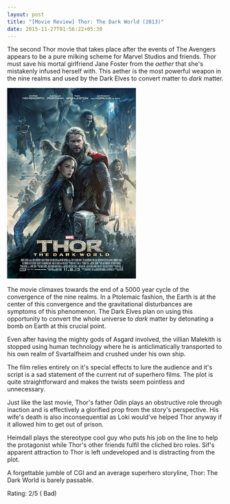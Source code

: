 ```yaml
---
layout: post
title: "[Movie Review] Thor: The Dark World (2013)"
date: 2015-11-27T01:56:22+05:30
---
```


The second Thor movie that takes place after the events of The Avengers appears to be a pure milking scheme for Marvel Studios and friends.
Thor must save his mortal girlfriend Jane Foster from the _aether_ that she's mistakenly infused herself with.
This aether is the most powerful weapon in the nine realms and used by the Dark Elves to convert matter to _dark_ matter.

![Thor: The Dark World (2013)](/img/movie-poster-thor-the-dark-world-2013.jpg 'Thor: The Dark World (2013)')

The movie climaxes towards the end of a 5000 year cycle of the convergence of the nine realms.
In a Ptolemaic fashion, the Earth is at the center of this convergence and the gravitational disturbances are symptoms of this phenomenon.
The Dark Elves plan on using this opportunity to convert the whole universe to _dark_ matter by detonating a bomb on Earth at this crucial point.

Even after having the mighty gods of Asgard involved, the villian Malekith is stopped using human technology where he is anticlimatically transported to his own realm of Svartalfheim and crushed under his own ship.

The film relies entirely on it's special effects to lure the audience and it's script is a sad statement of the current rut of superhero films.
The plot is quite straightforward and makes the twists seem pointless and unnecessary.

Just like the last movie, Thor's father Odin plays an obstructive role through inaction and is effectively a glorified prop from the story's perspective.
His wife's death is also inconsequential as Loki would've helped Thor anyway if it allowed him to get out of prison.

Heimdall plays the stereotype cool guy who puts his job on the line to help the protagonist while Thor's other friends fulfil the cliched bro roles.
Sif's apparent attraction to Thor is left undeveloped and is distracting from the plot.

A forgettable jumble of CGI and an average superhero storyline, Thor: The Dark World is barely passable.

Rating: 2/5 ( Bad)
